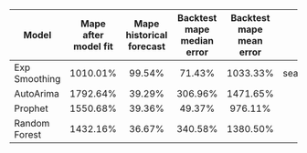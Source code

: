 | Model         | Mape after model fit | Mape historical forecast | Backtest mape median error | Backtest mape mean error | Remarks             |
| ------------- | :------------------: | :----------------------: | :------------------------: | :----------------------: | ------------------- |
| Exp Smoothing |       1010.01%       |          99.54%          |           71.43%           |         1033.33%         | seasonal_periods=12 |
| AutoArima     |       1792.64%       |          39.29%          |          306.96%           |         1471.65%         |
| Prophet       |       1550.68%       |          39.36%          |           49.37%           |         976.11%          |
| Random Forest |       1432.16%       |          36.67%          |          340.58%           |         1380.50%         |
